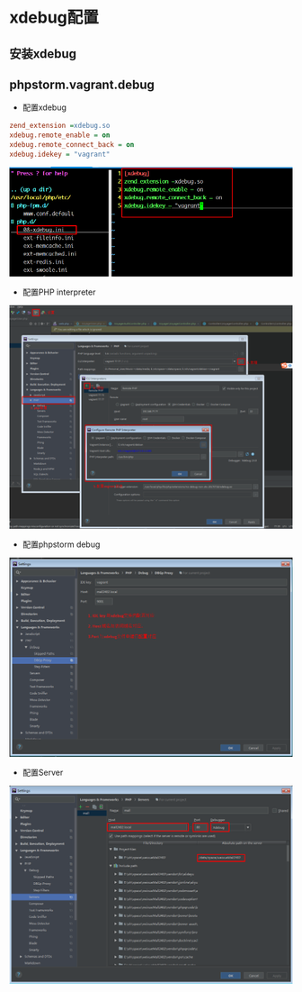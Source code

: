 # xdebug配置

## 安装xdebug

## phpstorm.vagrant.debug

- 配置xdebug

```ini
zend_extension =xdebug.so
xdebug.remote_enable = on
xdebug.remote_connect_back = on
xdebug.idekey = "vagrant"
```

![](./image/php.extension.xdebug.png)

- 配置PHP interpreter

![](./image/phpstorm.php.inter.png)

- 配置phpstorm debug

![](./image/phpstorm.DBGP.Proxy.png)

- 配置Server

![](./image/phpstorm.servers.png)


## 